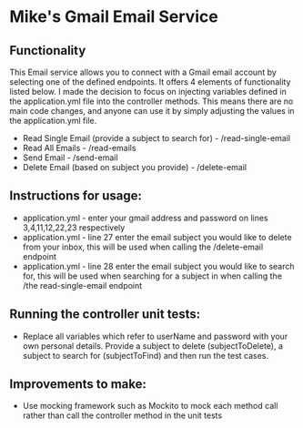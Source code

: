 # Mike's Gmail Email Service

## Functionality

This Email service allows you to connect with a Gmail email account by selecting one of the defined endpoints. It offers
4 elements of functionality listed below. I made the decision to focus on injecting variables defined in the
application.yml file into the controller methods. This means there are no main code changes, and anyone can use it by
simply adjusting the values in the application.yml file. 

- Read Single Email (provide a subject to search for) - /read-single-email
- Read All Emails - /read-emails
- Send Email - /send-email
- Delete Email (based on subject you provide) - /delete-email

## Instructions for usage:

- application.yml - enter your gmail address and password on lines 3,4,11,12,22,23 respectively
- application.yml - line 27 enter the email subject you would like to delete from your inbox, this will be used when
  calling the /delete-email endpoint
- application.yml - line 28 enter the email subject you would like to search for, this will be used when searching for a
  subject in when calling the /the read-single-email endpoint

## Running the controller unit tests:

- Replace all variables which refer to userName and password with your own personal details. Provide a subject to
  delete (subjectToDelete), a subject to search for (subjectToFind) and then run the test cases. 

## Improvements to make:

- Use mocking framework such as Mockito to mock each method call rather than call the controller method in the unit
  tests

